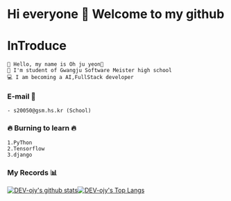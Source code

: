 # Hi everyone 👋 Welcome to my github

# InTroduce 

```
🙌 Hello, my name is Oh ju yeon🙌
🏫 I'm student of Gwangju Software Meister high school
💻 I am becoming a AI,FullStack developer
```



### E-mail 💌

```
- s20050@gsm.hs.kr (School)
```

### 🔥 Burning to learn 🔥
```
1.PyThon 
2.Tensorflow
3.django
```

### My Records 📊 
[![DEV-ojy's github stats](https://github-readme-stats.vercel.app/api?username=DEV-ojy)](https://github.com/anuraghazra/github-readme-stats)[![DEV-ojy's Top Langs](https://github-readme-stats.vercel.app/api/top-langs/?username=DEV-ojy&layout=compact)](https://github.com/anuraghazra/github-readme-stats)

<!--
**DEV-ojy/DEV-ojy** is a ✨ _special_ ✨ repository because its `README.md` (this file) appears on your GitHub profile.

Here are some ideas to get you started:

- 🔭 I’m currently working on ...
- 🌱 I’m currently learning ...
- 👯 I’m looking to collaborate on ...
- 🤔 I’m looking for help with ...
- 💬 Ask me about ...
- 📫 How to reach me: ...
- 😄 Pronouns: ...
- ⚡ Fun fact: ...
-->
